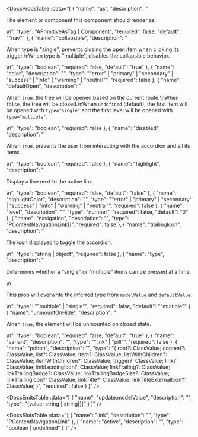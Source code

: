 <!-- This file was automatic generated. Do not edit it manually -->

<DocsPropsTable :data="[
  {
    "name": "as",
    "description": "<p>The element or component this component should render as.</p>\n",
    "type": "APrimitiveAsTag | Component",
    "required": false,
    "default": "\"nav\""
  },
  {
    "name": "collapsible",
    "description": "<p>When type is &quot;single&quot;, prevents closing the open item when clicking its trigger.\nWhen type is &quot;multiple&quot;, disables the collapsible behavior.</p>\n",
    "type": "boolean",
    "required": false,
    "default": "true"
  },
  {
    "name": "color",
    "description": "",
    "type": "\"error\" | \"primary\" | \"secondary\" | \"success\" | \"info\" | \"warning\" | \"neutral\"",
    "required": false
  },
  {
    "name": "defaultOpen",
    "description": "<p>When <code>true</code>, the tree will be opened based on the current route.\nWhen <code>false</code>, the tree will be closed.\nWhen <code>undefined</code> (default), the first item will be opened with <code>type=&quot;single&quot;</code> and the first level will be opened with <code>type=&quot;multiple&quot;</code>.</p>\n",
    "type": "boolean",
    "required": false
  },
  {
    "name": "disabled",
    "description": "<p>When <code>true</code>, prevents the user from interacting with the accordion and all its items</p>\n",
    "type": "boolean",
    "required": false
  },
  {
    "name": "highlight",
    "description": "<p>Display a line next to the active link.</p>\n",
    "type": "boolean",
    "required": false,
    "default": "false"
  },
  {
    "name": "highlightColor",
    "description": "",
    "type": "\"error\" | \"primary\" | \"secondary\" | \"success\" | \"info\" | \"warning\" | \"neutral\"",
    "required": false
  },
  {
    "name": "level",
    "description": "",
    "type": "number",
    "required": false,
    "default": "0"
  },
  {
    "name": "navigation",
    "description": "",
    "type": "PContentNavigationLink[]",
    "required": false
  },
  {
    "name": "trailingIcon",
    "description": "<p>The icon displayed to toggle the accordion.</p>\n",
    "type": "string | object",
    "required": false
  },
  {
    "name": "type",
    "description": "<p>Determines whether a &quot;single&quot; or &quot;multiple&quot; items can be pressed at a time.</p>\n<p>This prop will overwrite the inferred type from <code>modelValue</code> and <code>defaultValue</code>.</p>\n",
    "type": "\"multiple\" | \"single\"",
    "required": false,
    "default": "\"multiple\""
  },
  {
    "name": "unmountOnHide",
    "description": "<p>When <code>true</code>, the element will be unmounted on closed state.</p>\n",
    "type": "boolean",
    "required": false,
    "default": "true"
  },
  {
    "name": "variant",
    "description": "",
    "type": "\"link\" | \"pill\"",
    "required": false
  },
  {
    "name": "pohon",
    "description": "",
    "type": "{ root?: ClassValue; content?: ClassValue; list?: ClassValue; item?: ClassValue; listWithChildren?: ClassValue; itemWithChildren?: ClassValue; trigger?: ClassValue; link?: ClassValue; linkLeadingIcon?: ClassValue; linkTrailing?: ClassValue; linkTrailingBadge?: ClassValue; linkTrailingBadgeSize?: ClassValue; linkTrailingIcon?: ClassValue; linkTitle?: ClassValue; linkTitleExternalIcon?: ClassValue; }",
    "required": false
  }
]" />

<DocsEmitsTable :data="[
  {
    "name": "update:modelValue",
    "description": "",
    "type": "[value: string | string[]]"
  }
]" />

<DocsSlotsTable :data="[
  {
    "name": "link",
    "description": "",
    "type": "PContentNavigationLink"
  },
  {
    "name": "active",
    "description": "",
    "type": "boolean | undefined"
  }
]" />
